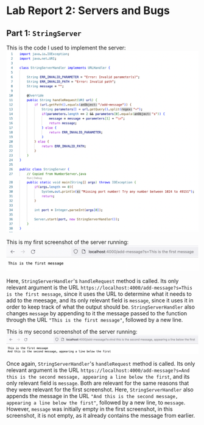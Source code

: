 # Lab Report 2: Servers and Bugs

## Part 1: `StringServer`

This is the code I used to implement the server:
<img width="1025" alt="image" src="lab2-screenshot3.png">

This is my first screenshot of the server running:
<img width="1025" alt="image" src="lab2-screenshot1.png">

Here, `StringServerHandler`'s `handleRequest` method is called. Its only relevant argument is the URL
`https://localhost:4000/add-message?s=This is the first message`, since it uses the URL to determine
what it needs to add to the meesage, and its only relevant field is `message`, since it uses it in order 
to keep track of what the output should be. `StringServerHandler` also changes `message` by appending to
it the message passed to the function through the URL `"This is the first message"`, followed by a new
line.

This is my second screenshot of the server running:
<img width="1025" alt="image" src="lab2-screenshot2.png">

Once again, `StringServerHandler`'s `handleRequest` method is called. Its only relevant argument is
the URL `https://localhost:4000/add-message?s=And this is the second message, appearing a line below the first`,
and its only relevant field is `message`. Both are relevant for the same reasons that they were relevant for
the first screenshot. Here, `StringServerHandler` also appends the message in the URL `"And this is the second message, 
appearing a line below the first"`, followed by a new line, to `message`. However, `message` was initially empty
in the first screenshot, in this screenshot, it is not empty, as it already contains the message from earlier.

